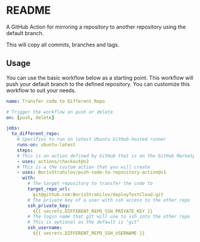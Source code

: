 # README

A GitHub Action for mirroring a repository to another repository using the default branch.

This will copy all commits, branches and tags.

## Usage

You can use the basic workflow below as a starting point. This workflow will push your default branch to the defined repository. You can customize this workflow to suit your needs.

```yaml
name: Transfer code to Different Repo

# Trigger the workflow on push or delete
on: [push, delete]

jobs:
  to_different_repo:
    # Specifies to run on latest Ubuntu GitHub-hosted runner
    runs-on: ubuntu-latest
    steps:
    # This is an action defined by GitHub that is on the GitHub Marketplace
    - uses: actions/checkout@v2
    # This is a the custom action that you will create
    - uses: BorisStrahilov/push-code-to-repository-action@v1
      with:
        # The target repository to transfer the code to
        target_repo_url:
          git@github.com:BorisStrahilov/deployTestCloud.git
        # The private key of a user with ssh access to the other repo
        ssh_private_key:                                
          ${{ secrets.DIFFERENT_REPO_SSH_PRIVATE_KEY }}
        # The login name that git will use to ssh into the other repo 
        # This is optional as the default is "git"
        ssh_username:
          ${{ secrets.DIFFERENT_REPO_SSH_USERNAME }}